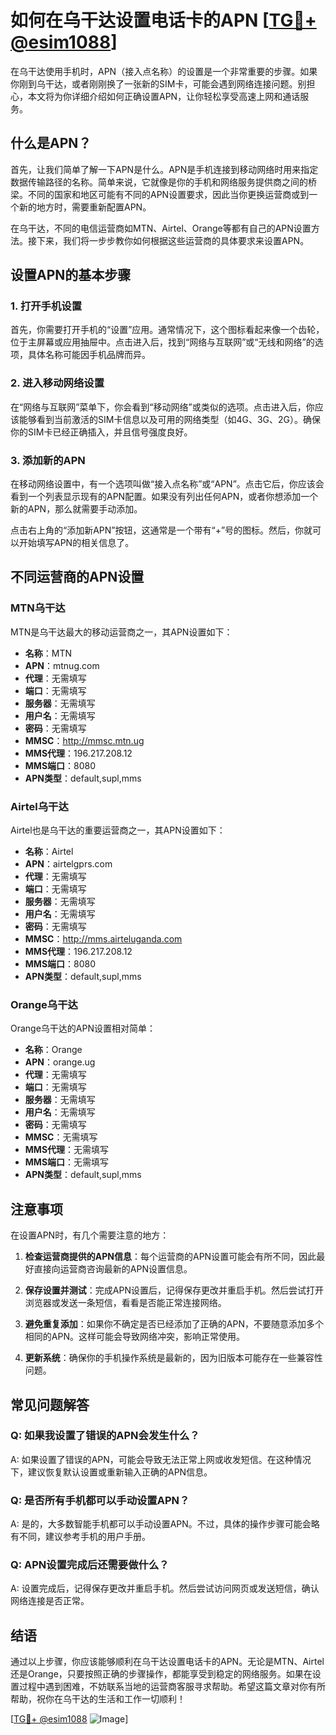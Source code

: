 # 如何在乌干达设置电话卡的APN [[TG💪+ @esim1088](https://t.me/s/esim1088)]

在乌干达使用手机时，APN（接入点名称）的设置是一个非常重要的步骤。如果你刚到乌干达，或者刚刚换了一张新的SIM卡，可能会遇到网络连接问题。别担心，本文将为你详细介绍如何正确设置APN，让你轻松享受高速上网和通话服务。

## 什么是APN？

首先，让我们简单了解一下APN是什么。APN是手机连接到移动网络时用来指定数据传输路径的名称。简单来说，它就像是你的手机和网络服务提供商之间的桥梁。不同的国家和地区可能有不同的APN设置要求，因此当你更换运营商或到一个新的地方时，需要重新配置APN。

在乌干达，不同的电信运营商如MTN、Airtel、Orange等都有自己的APN设置方法。接下来，我们将一步步教你如何根据这些运营商的具体要求来设置APN。

## 设置APN的基本步骤

### 1. 打开手机设置

首先，你需要打开手机的“设置”应用。通常情况下，这个图标看起来像一个齿轮，位于主屏幕或应用抽屉中。点击进入后，找到“网络与互联网”或“无线和网络”的选项，具体名称可能因手机品牌而异。

### 2. 进入移动网络设置

在“网络与互联网”菜单下，你会看到“移动网络”或类似的选项。点击进入后，你应该能够看到当前激活的SIM卡信息以及可用的网络类型（如4G、3G、2G）。确保你的SIM卡已经正确插入，并且信号强度良好。

### 3. 添加新的APN

在移动网络设置中，有一个选项叫做“接入点名称”或“APN”。点击它后，你应该会看到一个列表显示现有的APN配置。如果没有列出任何APN，或者你想添加一个新的APN，那么就需要手动添加。

点击右上角的“添加新APN”按钮，这通常是一个带有“+”号的图标。然后，你就可以开始填写APN的相关信息了。

## 不同运营商的APN设置

### MTN乌干达

MTN是乌干达最大的移动运营商之一，其APN设置如下：

- **名称**：MTN
- **APN**：mtnug.com
- **代理**：无需填写
- **端口**：无需填写
- **服务器**：无需填写
- **用户名**：无需填写
- **密码**：无需填写
- **MMSC**：http://mmsc.mtn.ug
- **MMS代理**：196.217.208.12
- **MMS端口**：8080
- **APN类型**：default,supl,mms

### Airtel乌干达

Airtel也是乌干达的重要运营商之一，其APN设置如下：

- **名称**：Airtel
- **APN**：airtelgprs.com
- **代理**：无需填写
- **端口**：无需填写
- **服务器**：无需填写
- **用户名**：无需填写
- **密码**：无需填写
- **MMSC**：http://mms.airteluganda.com
- **MMS代理**：196.217.208.12
- **MMS端口**：8080
- **APN类型**：default,supl,mms

### Orange乌干达

Orange乌干达的APN设置相对简单：

- **名称**：Orange
- **APN**：orange.ug
- **代理**：无需填写
- **端口**：无需填写
- **服务器**：无需填写
- **用户名**：无需填写
- **密码**：无需填写
- **MMSC**：无需填写
- **MMS代理**：无需填写
- **MMS端口**：无需填写
- **APN类型**：default,supl,mms

## 注意事项

在设置APN时，有几个需要注意的地方：

1. **检查运营商提供的APN信息**：每个运营商的APN设置可能会有所不同，因此最好直接向运营商咨询最新的APN设置信息。
   
2. **保存设置并测试**：完成APN设置后，记得保存更改并重启手机。然后尝试打开浏览器或发送一条短信，看看是否能正常连接网络。

3. **避免重复添加**：如果你不确定是否已经添加了正确的APN，不要随意添加多个相同的APN。这样可能会导致网络冲突，影响正常使用。

4. **更新系统**：确保你的手机操作系统是最新的，因为旧版本可能存在一些兼容性问题。

## 常见问题解答

### Q: 如果我设置了错误的APN会发生什么？
A: 如果设置了错误的APN，可能会导致无法正常上网或收发短信。在这种情况下，建议恢复默认设置或重新输入正确的APN信息。

### Q: 是否所有手机都可以手动设置APN？
A: 是的，大多数智能手机都可以手动设置APN。不过，具体的操作步骤可能会略有不同，建议参考手机的用户手册。

### Q: APN设置完成后还需要做什么？
A: 设置完成后，记得保存更改并重启手机。然后尝试访问网页或发送短信，确认网络连接是否正常。

## 结语

通过以上步骤，你应该能够顺利在乌干达设置电话卡的APN。无论是MTN、Airtel还是Orange，只要按照正确的步骤操作，都能享受到稳定的网络服务。如果在设置过程中遇到困难，不妨联系当地的运营商客服寻求帮助。希望这篇文章对你有所帮助，祝你在乌干达的生活和工作一切顺利！

[[TG💪+ @esim1088](https://t.me/s/esim1088) ![Image](https://i.postimg.cc/4NQfJmqS/Snipaste-2025-05-13-00-14-12.png)]